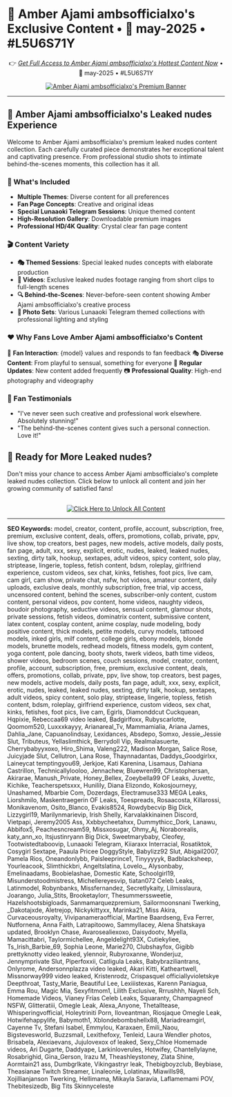 # 🍑 Amber Ajami ambsofficialxo's Exclusive Content • 📅 may-2025 • #L5U6S71Y

<div align="center">

👉 *[Get Full Access to Amber Ajami ambsofficialxo's Hottest Content Now](https://tinyurl.com/ofanspro2025pro)* • 📅 may-2025 • #L5U6S71Y

[![Amber Ajami ambsofficialxo's Premium Banner](https://media.cloudbooklet.com/uploads/2024/03/29160713/most-popular-onlyfans-models-to-follow-in-2024-2.webp)](https://tinyurl.com/ofanspro2025pro)

</div>

---

## 💎 Amber Ajami ambsofficialxo's Leaked nudes Experience

Welcome to Amber Ajami ambsofficialxo's premium leaked nudes content collection. Each carefully curated piece demonstrates her exceptional talent and captivating presence. From professional studio shots to intimate behind-the-scenes moments, this collection has it all.

### 🎁 What's Included

- **Multiple Themes**: Diverse content for all preferences
- **Fan Page Concepts**: Creative and original ideas
- **Special Lunaaoki Telegram Sessions**: Unique themed content
- **High-Resolution Gallery**: Downloadable premium images
- **Professional HD/4K Quality**: Crystal clear fan page content

### 🎬 Content Variety

- **🎭 Themed Sessions**: Special leaked nudes concepts with elaborate production
- **🎥 Videos**: Exclusive leaked nudes footage ranging from short clips to full-length scenes
- **🔍 Behind-the-Scenes**: Never-before-seen content showing Amber Ajami ambsofficialxo's creative process
- **📸 Photo Sets**: Various Lunaaoki Telegram themed collections with professional lighting and styling

### ❤️ Why Fans Love Amber Ajami ambsofficialxo's Content

💬 **Fan Interaction**: {model} values and responds to fan feedback
🎭 **Diverse Content**: From playful to sensual, something for everyone
🔄 **Regular Updates**: New content added frequently
📷 **Professional Quality**: High-end photography and videography

### 🌟 Fan Testimonials

- "I've never seen such creative and professional work elsewhere. Absolutely stunning!"
- "The behind-the-scenes content gives such a personal connection. Love it!"

## 🚀 Ready for More Leaked nudes?

Don't miss your chance to access Amber Ajami ambsofficialxo's complete leaked nudes collection. Click below to unlock all content and join her growing community of satisfied fans!

<div align="center" style="margin-top: 30px;">

[![Click Here to Unlock All Content](https://img.shields.io/badge/🚀_Unlock_Amber_Ajami_ambsofficialxo's_Full_Content-FF69B4?style=for-the-badge&logo=onlyfans&logoColor=white)](https://tinyurl.com/ofanspro2025pro)

</div>

---

**SEO Keywords:** model, creator, content, profile, account, subscription, free, premium, exclusive content, deals, offers, promotions, collab, private, ppv, live show, top creators, best pages, new models, active models, daily posts, fan page, adult, xxx, sexy, explicit, erotic, nudes, leaked, leaked nudes, sexting, dirty talk, hookup, sextapes, adult videos, spicy content, solo play, striptease, lingerie, topless, fetish content, bdsm, roleplay, girlfriend experience, custom videos, sex chat, kinks, fetishes, foot pics, live cam, cam girl, cam show, private chat, nsfw, hot videos, amateur content, daily uploads, exclusive deals, monthly subscription, free trial, vip access, uncensored content, behind the scenes, subscriber-only content, custom content, personal videos, pov content, home videos, naughty videos, boudoir photography, seductive videos, sensual content, glamour shots, private sessions, fetish videos, dominatrix content, submissive content, latex content, cosplay content, anime cosplay, nude modeling, body positive content, thick models, petite models, curvy models, tattooed models, inked girls, milf content, college girls, ebony models, blonde models, brunette models, redhead models, fitness models, gym content, yoga content, pole dancing, booty shots, twerk videos, bath time videos, shower videos, bedroom scenes, couch sessions, model, creator, content, profile, account, subscription, free, premium, exclusive content, deals, offers, promotions, collab, private, ppv, live show, top creators, best pages, new models, active models, daily posts, fan page, adult, xxx, sexy, explicit, erotic, nudes, leaked, leaked nudes, sexting, dirty talk, hookup, sextapes, adult videos, spicy content, solo play, striptease, lingerie, topless, fetish content, bdsm, roleplay, girlfriend experience, custom videos, sex chat, kinks, fetishes, foot pics, live cam, Egirls, Diamonddcut Cuckquean, Hqpixie, Rebeccaa69 video leaked, Badgirlfoxx, Rubyscarlotte, Qoomom520, Luxxxkayyy, Arianareal_Tv, Mammamialia, Ariana James, Dahlia_Jane, Capuanolindsay, Lexidances, Absdepo, Somxo, Jessie_Jessie Slut, Tributeus, Yellaslimthick, Berrydoll Vip, Realmalasuerte, Cherrybabyyxoxo, Hiro_Shima, Valeng222, Madison Morgan, Salice Rose, Juicyjade Slut, Cellutron, Lana Rose, Thaynnadantas, Daddys_Goodgirlxx, Laineycat temptingyou69, Jerkjoe, Kati Karenina, Lisamaus, Dahiana Castrillon, Technicallylooloo, Jennachew, Bluewren99, Christophersan, Akirarae, Manush_Private, Honey_Bellex, Zoeybella99 OF Leaks, Juvettc, Kichike, Teacherspetsxxx, Hunilily, Diana Elizondo, Kokosjourneyy, Unashamed, Mbarbie Com, Dozerdags, Electramuse333 MEGA Leaks, Liorshmilo, Maskentraegerin OF Leaks, Toespreads, Rosaacosta, Killarossi, Monikavenom, Osito_Blanco, Evakis8524, Rowdybecvip Big Dick, Lizzygirl19, Marilynmarievip, Irish Shelly, Karvalakkinainen Discord, Vietpapi, Jeremy2005 Ass, Xxbbycheetahxx, Dummythicc_Dork, Lanawu, Abbifox5, Peachesncream59, Missxosugar, Ohmy_Aj, Noraborealis, katy_ann_xo, Itsjustinryann Big Dick, Sweetmarybaby, Cleofey, Tootwistedtaboovip, Lunaaoki Telegram, Kiiaraxx Interracial, Rosatiktok, Cosygirl Sextape, Paaula Pricee DoggyStyle, Babylizz92 Slut, Abigail2007, Pamela Rios, Oneandonlybb, Paisleeprince1, Tinyyyyyk, Badblacksheep, Yourleacook, Slimthickbri, Angeltslatina, Lovelo_, Alysonbaby, Emelinaadams, Boobielashae, Domestic Kate, Schoolgirl19, Misunderstoodmistress, Michellereyesvip, tiatan072 Celeb Leaks, Latinmodel, Robynbanks, Missfernandez, Secretlykaity, Lilmisslaura, Joarango, Julia_Stits, Brooketaylorr, Thesummerssweetie, Hazelshootsbigloads, Sanmamarquezpremium, Sailormoonsnani Twerking, _Dakotajxde, Aletrejop, Nickykittyxx, Marinka21, Miss Akira, Curvaceousroyalty, Vivipanameraofficial, Martine Baardseng, Eva Ferrer, Nutfornena, Anna Faith, Latrapitoowo, Sammyllacey, Alena Shatskaya updated, Brooklyn Chase, Avarosealiexoxo, Daisydootv, Myella, Mamacittabri, Taylormichellee, Angeldelight93X, Cutiekyliee, Ts_Irish_Barbie_69, Sophia Leone, Marie270, Clubshayfox, Gigibb prettyknotty video leaked, ylennoir, Rubyroxanne, Wonderjuz, Jennymprivate Slut, Piperfoxxii, Catligula Leaks, Babybraziliantrans, Onlyrome, Andersonnplazza video leaked, Akari Kitti, Katheartwell, Missnorway999 video leaked, Kristenrodz, Crispasquel officiallyvioletskye Deepthroat, Tasty_Marie, Beautiful Lee, Lexiiistexas, Karenn Paniagua, Emma Rou, Magic Mia, Sexyfitmom1, Lilith Exclusive, Rrrushhh, Nayeli Sch, Homemade Videos, Vianey Frías Celeb Leaks, Squaranty, Champagneof NSFW, Glitteratiii, Omegle Leak, Alexa_Anyone, Thetalltease, Whisperingvofficial, Holeytriniti Porn, Iloveantman, Riosjaque Omegle Leak, Hotwifehappylife, Babymoth1, Xblondebombshellx88, Mariadreamgirl, Cayenne Tv, Stefani Isabel, Emmylou, Karaxaen, Emili_Naou, Bigstevesworld, Buzzsmall, Lexithefoxy, Tenleid, Laura Wendler photos, Brisabela, Alexiaevans, Jujulovexox of leaked, Sexy_Chloe Homemade videos, Ari Dugarte, Daddyape, Larkinloverules, Hotwifey, Chantellylayne, Rosabrighid, Gina_Gerson, Irazu M, Theashleystoney, Zlata Shine, Aormtain21 ass, Dumbgrlkate, Vikingastryr leak, Thebigboyzclub, Beybiase, Theasianae Twitch Streamer, Linaleonie, Lolatinax, Miawills98, Xojillianjanson Twerking, Hellimama, Mikayla Saravia, Laflamemami POV, Thebitesizedb, Big Tits Skinnyceleste
